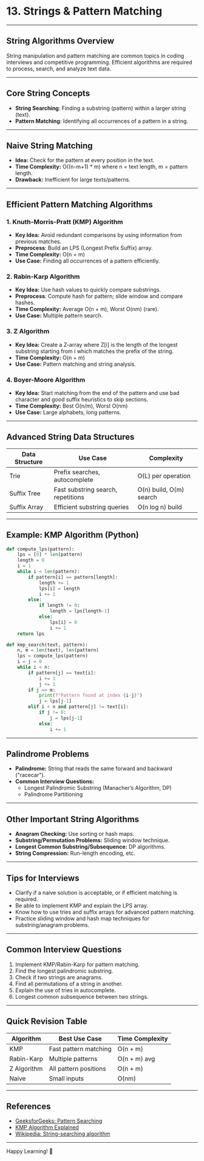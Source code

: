 # 13. Strings & Pattern Matching

---

## String Algorithms Overview

String manipulation and pattern matching are common topics in coding interviews and competitive programming. Efficient algorithms are required to process, search, and analyze text data.

---

## Core String Concepts

- **String Searching**: Finding a substring (pattern) within a larger string (text).
- **Pattern Matching**: Identifying all occurrences of a pattern in a string.

---

## Naive String Matching

- **Idea:** Check for the pattern at every position in the text.
- **Time Complexity:** O((n-m+1) * m) where n = text length, m = pattern length.
- **Drawback:** Inefficient for large texts/patterns.

---

## Efficient Pattern Matching Algorithms

### 1. Knuth-Morris-Pratt (KMP) Algorithm

- **Key Idea:** Avoid redundant comparisons by using information from previous matches.
- **Preprocess**: Build an LPS (Longest Prefix Suffix) array.
- **Time Complexity:** O(n + m)
- **Use Case:** Finding all occurrences of a pattern efficiently.

### 2. Rabin-Karp Algorithm

- **Key Idea:** Use hash values to quickly compare substrings.
- **Preprocess**: Compute hash for pattern; slide window and compare hashes.
- **Time Complexity:** Average O(n + m), Worst O(nm) (rare).
- **Use Case:** Multiple pattern search.

### 3. Z Algorithm

- **Key Idea:** Create a Z-array where Z[i] is the length of the longest substring starting from i which matches the prefix of the string.
- **Time Complexity:** O(n + m)
- **Use Case:** Pattern matching and string analysis.

### 4. Boyer-Moore Algorithm

- **Key Idea:** Start matching from the end of the pattern and use bad character and good suffix heuristics to skip sections.
- **Time Complexity:** Best O(n/m), Worst O(nm)
- **Use Case:** Large alphabets, long patterns.

---

## Advanced String Data Structures

| Data Structure     | Use Case                  | Complexity           |
|--------------------|--------------------------|----------------------|
| Trie               | Prefix searches, autocomplete | O(L) per operation   |
| Suffix Tree        | Fast substring search, repetitions | O(n) build, O(m) search |
| Suffix Array       | Efficient substring queries | O(n log n) build    |

---

## Example: KMP Algorithm (Python)

```python
def compute_lps(pattern):
    lps = [0] * len(pattern)
    length = 0
    i = 1
    while i < len(pattern):
        if pattern[i] == pattern[length]:
            length += 1
            lps[i] = length
            i += 1
        else:
            if length != 0:
                length = lps[length-1]
            else:
                lps[i] = 0
                i += 1
    return lps

def kmp_search(text, pattern):
    n, m = len(text), len(pattern)
    lps = compute_lps(pattern)
    i = j = 0
    while i < n:
        if pattern[j] == text[i]:
            i += 1
            j += 1
        if j == m:
            print(f"Pattern found at index {i-j}")
            j = lps[j-1]
        elif i < n and pattern[j] != text[i]:
            if j != 0:
                j = lps[j-1]
            else:
                i += 1
```

---

## Palindrome Problems

- **Palindrome:** String that reads the same forward and backward ("racecar").
- **Common Interview Questions:**
  - Longest Palindromic Substring (Manacher’s Algorithm, DP)
  - Palindrome Partitioning

---

## Other Important String Algorithms

- **Anagram Checking:** Use sorting or hash maps.
- **Substring/Permutation Problems:** Sliding window technique.
- **Longest Common Substring/Subsequence:** DP algorithms.
- **String Compression:** Run-length encoding, etc.

---

## Tips for Interviews

- Clarify if a naive solution is acceptable, or if efficient matching is required.
- Be able to implement KMP and explain the LPS array.
- Know how to use tries and suffix arrays for advanced pattern matching.
- Practice sliding window and hash map techniques for substring/anagram problems.

---

## Common Interview Questions

1. Implement KMP/Rabin-Karp for pattern matching.
2. Find the longest palindromic substring.
3. Check if two strings are anagrams.
4. Find all permutations of a string in another.
5. Explain the use of tries in autocomplete.
6. Longest common subsequence between two strings.

---

## Quick Revision Table

| Algorithm    | Best Use Case          | Time Complexity |
|--------------|-----------------------|-----------------|
| KMP          | Fast pattern matching  | O(n + m)        |
| Rabin-Karp   | Multiple patterns      | O(n + m) avg    |
| Z Algorithm  | All pattern positions  | O(n + m)        |
| Naive        | Small inputs           | O(nm)           |

---

## References

- [GeeksforGeeks: Pattern Searching](https://www.geeksforgeeks.org/pattern-searching/)
- [KMP Algorithm Explained](https://www.geeksforgeeks.org/kmp-algorithm-for-pattern-searching/)
- [Wikipedia: String-searching algorithm](https://en.wikipedia.org/wiki/String-searching_algorithm)

---

Happy Learning! 🚀
